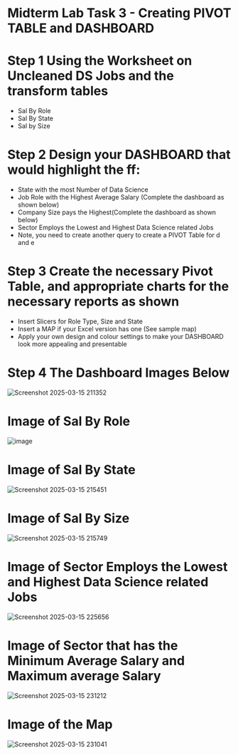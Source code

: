 # Midterm Lab Task 3 - Creating PIVOT TABLE and DASHBOARD

# Step 1 Using the Worksheet on Uncleaned DS Jobs and the transform tables
- Sal By Role
- Sal By State
- Sal by Size

# Step 2 Design your DASHBOARD that would highlight the ff:
- State with the most Number of Data Science
- Job Role with the Highest Average Salary (Complete the dashboard as shown below)
- Company Size pays the Highest(Complete the dashboard as shown below)
- Sector Employs the Lowest and Highest Data Science related Jobs
- Note, you need to create another query to create a PIVOT Table for d and e

# Step 3 Create the necessary Pivot Table, and appropriate charts for the necessary reports as shown
- Insert Slicers for Role Type, Size and State
- Insert a MAP if your Excel version has one (See sample map)
- Apply your own design and colour settings to make your DASHBOARD look more
appealing and presentable

# Step 4 The Dashboard Images Below
![Screenshot 2025-03-15 211352](https://github.com/user-attachments/assets/0aff8b32-13e3-4429-a04d-08660c6ad7bc)

# Image of Sal By Role
![image](https://github.com/user-attachments/assets/3f969a44-8e91-43a8-836f-5bf733f05fd3)

# Image of Sal By State
![Screenshot 2025-03-15 215451](https://github.com/user-attachments/assets/7f81a704-d827-48f4-89f0-4d7883dcb749)

# Image of Sal By Size
![Screenshot 2025-03-15 215749](https://github.com/user-attachments/assets/f72eb6e1-e637-4fda-bf2c-9112621f2799)

# Image of Sector Employs the Lowest and Highest Data Science related Jobs
![Screenshot 2025-03-15 225656](https://github.com/user-attachments/assets/6ae96601-4a0f-401b-b180-570248e68933)

# Image of Sector that has the Minimum Average Salary and Maximum average Salary
![Screenshot 2025-03-15 231212](https://github.com/user-attachments/assets/781b6dc8-c16e-46cd-8801-7289aefccf4f)

# Image of the Map
![Screenshot 2025-03-15 231041](https://github.com/user-attachments/assets/6aa0d25c-0d38-4d60-bc33-db18a80fcae9)
